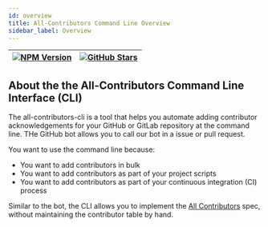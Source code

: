 ```yaml
---
id: overview
title: All-Contributors Command Line Overview
sidebar_label: Overview
---
```


| [![NPM Version](https://img.shields.io/npm/v/all-contributors-cli.svg)](https://www.npmjs.com/package/all-contributors-cli) | [![GitHub Stars](https://img.shields.io/github/stars/all-contributors/all-contributors-cli?style=social)](https://github.com/all-contributors/all-contributors-cli) |
| --- | --- |

## About the the All-Contributors Command Line Interface (CLI)

The all-contributors-cli is a tool that helps you automate adding contributor acknowledgements for your GitHub or GitLab repository at the command line. THe GitHub bot allows you to call our bot in a issue or pull request.

You want to use the command line because:

* You want to add contributors in bulk
* You want to add contributors as part of your project scripts
* You want to add contributors as part of your continuous integration (CI) process

Similar to the bot, the CLI allows you to implement the [All Contributors](../specification) spec, without maintaining the contributor table by hand.
